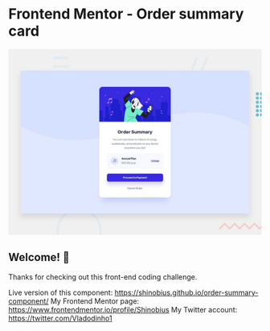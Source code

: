 # Frontend Mentor - Order summary card

![Design preview for the Order summary card coding challenge](./design/desktop-preview.jpg)

## Welcome! 👋

Thanks for checking out this front-end coding challenge.

Live version of this component: https://shinobius.github.io/order-summary-component/
My Frontend Mentor page: https://www.frontendmentor.io/profile/Shinobius
My Twitter account: https://twitter.com/Vladodinho1
